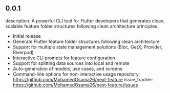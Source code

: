 ## 0.0.1
description: A powerful CLI tool for Flutter developers that generates clean, scalable feature folder structures following clean architecture principles.
* Initial release
* Generate Flutter feature folder structures following clean architecture
* Support for multiple state management solutions (Bloc, GetX, Provider, Riverpod)
* Interactive CLI prompts for feature configuration
* Support for splitting data sources into local and remote
* Auto-generation of models, use cases, and screens
* Command-line options for non-interactive usage
repository: https://github.com/MohamedOsama26/next-feature
issue_tracker: https://github.com/MohamedOsama26/next-feature/issues
